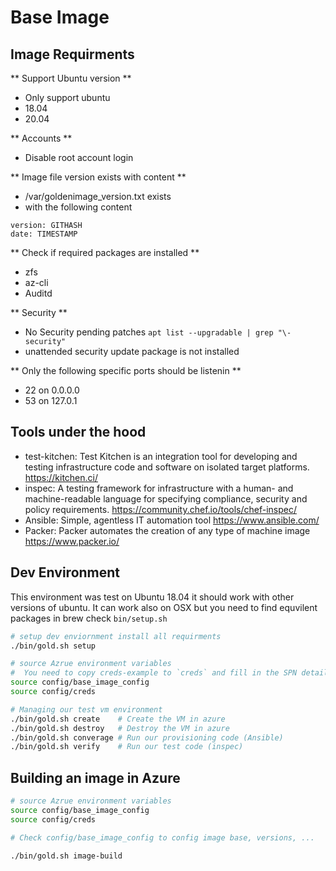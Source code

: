 # Base Image

## Image Requirments

** Support Ubuntu version **
- Only support ubuntu
- 18.04
- 20.04

** Accounts **
- Disable root account login 

** Image file version exists with content **
- /var/goldenimage_version.txt exists
- with the following content
```
version: GITHASH
date: TIMESTAMP
```

** Check if required packages are installed **
- zfs
- az-cli
- Auditd

** Security **
- No Security pending patches `apt list --upgradable | grep "\-security"`
- unattended security update package is not installed

** Only the following specific ports should be listenin **
- 22 on 0.0.0.0
- 53 on 127.0.1

## Tools under the hood

- test-kitchen: Test Kitchen is an integration tool for developing and testing infrastructure code and software on isolated target platforms. https://kitchen.ci/
- inspec: A testing framework for infrastructure with a human- and machine-readable language for specifying compliance, security and policy requirements. https://community.chef.io/tools/chef-inspec/
- Ansible: Simple, agentless IT automation tool https://www.ansible.com/
- Packer: Packer automates the creation of any type of machine image https://www.packer.io/

## Dev Environment

This environment was test on Ubuntu 18.04 it should work with other versions of ubuntu. It can work also on OSX but you need to find equvilent packages in brew check `bin/setup.sh`

``` bash
# setup dev enviornment install all requirments
./bin/gold.sh setup

# source Azrue environment variables 
#  You need to copy creds-example to `creds` and fill in the SPN details
source config/base_image_config
source config/creds

# Managing our test vm environment 
./bin/gold.sh create    # Create the VM in azure
./bin/gold.sh destroy   # Destroy the VM in azure
./bin/gold.sh converage # Run our provisioning code (Ansible)
./bin/gold.sh verify    # Run our test code (inspec)
```

## Building an image in Azure

```bash
# source Azrue environment variables 
source config/base_image_config
source config/creds

# Check config/base_image_config to config image base, versions, ...

./bin/gold.sh image-build
```